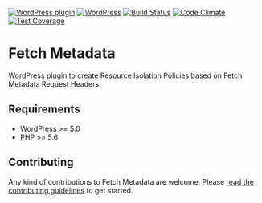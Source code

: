 [![WordPress plugin](https://img.shields.io/wordpress/plugin/v/fetch-metadata.svg?maxAge=2592000)](https://wordpress.org/plugins/fetch-metadata/)
[![WordPress](https://img.shields.io/wordpress/v/fetch-metadata.svg?maxAge=2592000)](https://wordpress.org/plugins/fetch-metadata/)
[![Build Status](https://api.travis-ci.org/google/fetch-metadata.png?branch=master)](https://travis-ci.org/google/fetch-metadata)
[![Code Climate](https://codeclimate.com/github/google/fetch-metadata/badges/gpa.svg)](https://codeclimate.com/github/google/fetch-metadata)
[![Test Coverage](https://codeclimate.com/github/google/fetch-metadata/badges/coverage.svg)](https://codeclimate.com/github/google/fetch-metadata/coverage)

# Fetch Metadata

WordPress plugin to create Resource Isolation Policies based on Fetch Metadata Request Headers.

## Requirements

* WordPress >= 5.0
* PHP >= 5.6

## Contributing

Any kind of contributions to Fetch Metadata are welcome. Please [read the contributing guidelines](https://github.com/GoogleChromeLabs/wp-fetch-metadata/blob/master/CONTRIBUTING.md) to get started.
